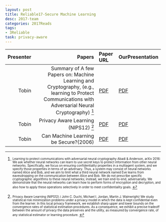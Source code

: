 ```yaml
---
layout: post
title: Reliable17-Secure Machine Learning
desc: 2017-team
categories: 2017Reads
tags:
- 3Reliable
task: privacy-aware
---
```




| Presenter | Papers | Paper URL| OurPresentation |
| -----: | ---------------------------: | :----- | :----- |
| Tobin | Summary of A few Papers on: Machine Learning and Cryptography, (e.g., learning to Protect Communications with Adversarial Neural Cryptography) [^1] | [PDF](https://arxiv.org/abs/1610.06918) |  [PDF]({{site.baseurl}}/MoreTalksTeam/Un17/Tobin-CryptoML.pdf) |
| Tobin |  Privacy Aware Learning (NIPS12) [^2]| [PDF](https://web.stanford.edu/~jduchi/projects/DuchiJoWa12_nips.pdf) |  [PDF]({{site.baseurl}}/MoreTalksTeam/Un17/Tobin-DuchiPrivacyLearning.pdf) | 
| Tobin |  Can Machine Learning be Secure?(2006) | [PDF](http://bnrg.cs.berkeley.edu/~adj/publications/paper-files/asiaccs06.pdf) |  [PDF]({{site.baseurl}}/MoreTalksTeam/Un17/Tobin-SecureLearning.pdf)  | 


[^1]: <sub><sup> Learning to protect communications with adversarial neural cryptography Abadi & Anderson, arXiv 2016:  We ask whether neural networks can learn to use secret keys to protect information from other neural networks.  Specifically, we focus on ensuring confidentiality properties in a multiagent system, and we specify those properties in terms of an adversary.  Thus, a system may consist of neural networks named Alice and Bob, and we aim to limit what a third neural network named Eve learns from eavesdropping on the communication between Alice and Bob. We do not prescribe specific cryptographic algorithms to these neural networks; instead, we train end-to-end, adversarially. We demonstrate that the neural networks can learn how to perform forms of encryption and decryption, and also how to apply these operations selectively in order to meet confidentiality goals. </sup></sub>



[^2]: <sub><sup> Privacy Aware Learning (NIPS12) / John C. Duchi, Michael I. Jordan, Martin J. Wainwright/  We study statistical risk minimization problems under a privacy model in which the data is kept confidential even from the learner. In this local privacy framework, we establish sharp upper and lower bounds on the convergence rates of statistical estimation procedures. As a consequence, we exhibit a precise tradeoff between the amount of privacy the data preserves and the utility, as measured by convergence rate, of any statistical estimator or learning procedure. </sup></sub>


 
